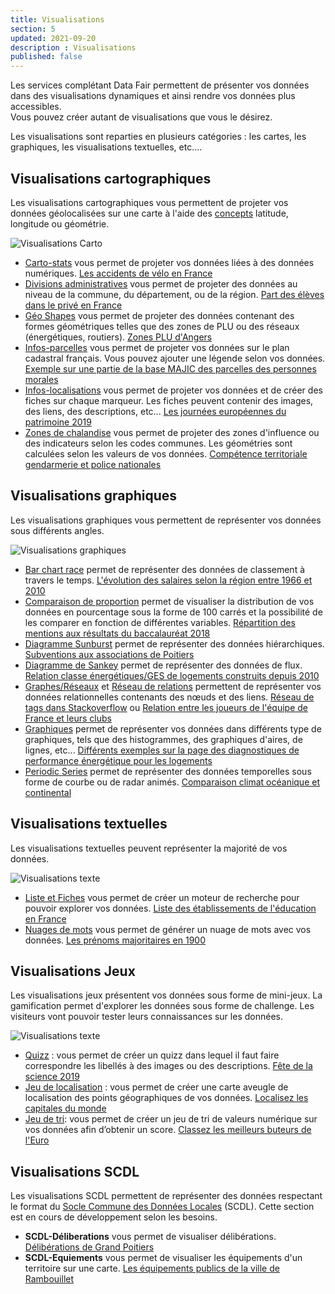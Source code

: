 ```yaml
---
title: Visualisations
section: 5
updated: 2021-09-20
description : Visualisations
published: false
---
```


Les services complétant Data Fair permettent de présenter vos données dans des visualisations dynamiques et ainsi rendre vos données plus accessibles.  
Vous pouvez créer autant de visualisations que vous le désirez.  

Les visualisations sont reparties en plusieurs catégories : les cartes, les graphiques, les visualisations textuelles, etc....

## Visualisations cartographiques

Les visualisations cartographiques vous permettent de projeter vos données géolocalisées sur une carte à l'aide des [concepts](./user-guide/concept) latitude, longitude ou géométrie.

![Visualisations Carto](./images/user-guide/visu-carto.jpg)

* [Carto-stats](./user-guide/carto-stats) vous permet de projeter vos données liées à des données numériques. [Les accidents de vélo en France](https://opendata.koumoul.com/reuses/cartographie-des-accidents-de-velo)
* [Divisions administratives](./user-guide/div-admin) vous permet de projeter des données au niveau de la commune, du département, ou de la région. [Part des élèves dans le privé en France](https://opendata.koumoul.com/reuses/ratio-public-prive-du-nombre-d'eleves-dans-les-ecoles-par-commune)
* [Géo Shapes](./user-guide/geo-shapes) vous permet de projeter des données contenant des formes géométriques telles que des zones de PLU ou des réseaux (énergétiques, routiers). [Zones PLU d'Angers](https://opendata.koumoul.com/reuses/plu-zone-urba-angers-loire-metropole)
* [Infos-parcelles](./user-guide/infos-parcelles) vous permet de projeter vos données sur le plan cadastral français. Vous pouvez ajouter une légende selon vos données. [Exemple sur une partie de la base MAJIC des parcelles des personnes morales](https://opendata.koumoul.com/reuses/carte-des-parcelles-des-personnes-morales-majic)
* [Infos-localisations](./user-guide/infos-localisations) vous permet de projeter vos données et de créer des fiches sur chaque marqueur. Les fiches peuvent contenir des images, des liens, des descriptions, etc... [Les journées européennes du patrimoine 2019](https://opendata.koumoul.com/reuses/carte-des-evenements-des-journees-europeennes-du-patrimoine-en-france-2019)
* [Zones de chalandise](./user-guide/catchment-area) vous permet de projeter des zones d'influence ou des indicateurs selon les codes communes. Les géométries sont calculées selon les valeurs de vos données. [Compétence territoriale gendarmerie et police nationales](https://opendata.koumoul.com/reuses/competence-territoriale-gendarmerie-et-police-nationales)

## Visualisations graphiques

Les visualisations graphiques vous permettent de représenter vos données sous différents angles.

![Visualisations graphiques](./images/user-guide/visu-graphs.jpg)

* [Bar chart race](./user-guide/bar-chart-race) permet de représenter des données de classement à travers le temps. [L'évolution des salaires selon la région entre 1966 et 2010](https://opendata.koumoul.com/reuses/evolution-des-salaires-selon-la-region-entre-1966-et-2010)
* [Comparaison de proportion](./user-guide/proportion) permet de visualiser la distribution de vos données en pourcentage sous la forme de 100 carrés et la possibilité de les comparer en fonction de différentes variables. [Répartition des mentions aux résultats du baccalauréat 2018](https://opendata.koumoul.com/reuses/proportions-des-resultats-du-baccalaureat)
* [Diagramme Sunburst](./user-guide/sunburst) permet de représenter des données hiérarchiques. [Subventions aux associations de Poitiers](https://opendata.koumoul.com/reuses/repartition-des-subventions-aux-associations-de-poitiers-par-secteur-d'activite)
* [Diagramme de Sankey](./user-guide/sankey) permet de représenter des données de flux. [Relation classe énergétiques/GES de logements construits depuis 2010](https://opendata.koumoul.com/reuses/relation-entre-classes-energetiques-et-ges-dans-les-logements)
* [Graphes/Réseaux](./user-guide/network) et [Réseau de relations](./user-guide/relations) permettent de représenter vos données relationnelles contenants des nœuds et des liens. [Réseau de tags dans Stackoverflow](https://opendata.koumoul.com/reuses/reseau-de-tags-dans-stackoverflow) ou [Relation entre les joueurs de l'équipe de France et leurs clubs](https://opendata.koumoul.com/reuses/relation-entre-les-joueurs-de-l'equipe-de-france-et-leurs-clubs)
* [Graphiques](./user-guide/charts) permet de représenter vos données dans différents type de graphiques, tels que des histogrammes, des graphiques d'aires, de lignes, etc... [Différents exemples sur la page des diagnostiques de performance énergétique pour les logements](https://opendata.koumoul.com/datasets/dpe-logements)
* [Periodic Series](./user-guide/periodic-series) permet de représenter des données temporelles sous forme de courbe ou de radar animés. [Comparaison climat océanique et continental](https://opendata.koumoul.com/reuses/variation-de-temperature-comparaison-climat-oceanique-et-continental)


## Visualisations textuelles

Les visualisations textuelles peuvent représenter la majorité de vos données.

![Visualisations texte](./images/user-guide/visu-text.jpg)

* [Liste et Fiches](./user-guide/liste-fiches) vous permet de créer un moteur de recherche pour pouvoir explorer vos données. [Liste des établissements de l'éducation en France](https://opendata.koumoul.com/reuses/liste-des-etablissements-de-l'education-en-france)
* [Nuages de mots](./user-guide/word-cloud) vous permet de générer un nuage de mots avec vos données. [Les prénoms majoritaires en 1900](https://opendata.koumoul.com/reuses/prenom-par-annee)

## Visualisations Jeux

Les visualisations jeux présentent vos données sous forme de mini-jeux. La gamification permet d'explorer les données sous forme de challenge. Les visiteurs vont pouvoir tester leurs connaissances sur les données.

![Visualisations texte](./images/user-guide/visu-jeu.jpg)

* [Quizz](./user-guide/game-quizz) : vous permet de créer un quizz dans lequel il faut faire correspondre les libellés à des images ou des descriptions. [Fête de la science 2019](https://opendata.koumoul.com/reuses/quizz-fete-de-la-science-2019)
* [Jeu de localisation](./user-guide/game-localisation) : vous permet de créer une carte aveugle de localisation des points géographiques de vos données. [Localisez les capitales du monde](https://opendata.koumoul.com/reuses/localisez-les-capitales-du-monde)
* [Jeu de tri](./user-guide/game-sort): vous permet de créer un jeu de tri de valeurs numérique sur vos données afin d’obtenir un score. [Classez les meilleurs buteurs de l'Euro](https://opendata.koumoul.com/reuses/classez-les-meilleurs-buteurs-de-l'euro)

## Visualisations SCDL

Les visualisations SCDL permettent de représenter des données respectant le format du [Socle Commune des Données Locales](https://www.opendatafrance.net/scdl/) (SCDL). Cette section est en cours de développement selon les besoins.

* **SCDL-Déliberations** vous permet de visualiser délibérations. [Délibérations de Grand Poitiers](https://opendata.koumoul.com/reuses/deliberations-grand-poitiers)
* **SCDL-Equiements** vous permet de visualiser les équipements d'un territoire sur une carte. [Les équipements publics de la ville de Rambouillet](https://opendata.koumoul.com/reuses/equipements-publics-de-la-ville-de-rambouillet)
